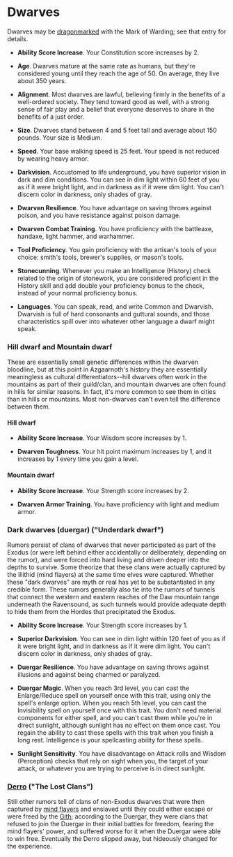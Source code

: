 # Dwarves

Dwarves may be [dragonmarked](Dragonmarked.md) with the Mark of Warding; see that entry for details.

* **Ability Score Increase**. Your Constitution score increases by 2.

* **Age**. Dwarves mature at the same rate as humans, but they're considered young until they reach the age of 50. On average, they live about 350 years.

* **Alignment**. Most dwarves are lawful, believing firmly in the benefits of a well-ordered society. They tend toward good as well, with a strong sense of fair play and a belief that everyone deserves to share in the benefits of a just order.

* **Size**. Dwarves stand between 4 and 5 feet tall and average about 150 pounds. Your size is Medium.

* **Speed**. Your base walking speed is 25 feet. Your speed is not reduced by wearing heavy armor.

* **Darkvision**. Accustomed to life underground, you have superior vision in dark and dim conditions. You can see in dim light within 60 feet of you as if it were bright light, and in darkness as if it were dim light. You can't discern color in darkness, only shades of gray.

* **Dwarven Resilience**. You have advantage on saving throws against poison, and you have resistance against poison damage.

* **Dwarven Combat Training**. You have proficiency with the battleaxe, handaxe, light hammer, and warhammer.

* **Tool Proficiency**. You gain proficiency with the artisan's tools of your choice: smith's tools, brewer's supplies, or mason's tools.

* **Stonecunning**. Whenever you make an Intelligence (History) check related to the origin of stonework, you are considered proficient in the History skill and add double your proficiency bonus to the check, instead of your normal proficiency bonus.

* **Languages**. You can speak, read, and write Common and Dwarvish. Dwarvish is full of hard consonants and guttural sounds, and those characteristics spill over into whatever other language a dwarf might speak.



### Hill dwarf and Mountain dwarf
These are essentially small genetic differences within the dwarven bloodline, but at this point in Azgaarnoth's history they are essentially meaningless as cultural differentiators--hill dwarves often work in the mountains as part of their guild/clan, and mountain dwarves are often found in hills for similar reasons. In fact, it's more common to see them in cities than in hills or mountains. Most non-dwarves can't even tell the difference between them.

#### Hill dwarf
* **Ability Score Increase**. Your Wisdom score increases by 1.

* **Dwarven Toughness**. Your hit point maximum increases by 1, and it increases by 1 every time you gain a level.

#### Mountain dwarf
* **Ability Score Increase**. Your Strength score increases by 2.

* **Dwarven Armor Training**. You have proficiency with light and medium armor.



### Dark dwarves (duergar) ("Underdark dwarf")
Rumors persist of clans of dwarves that never participated as part of the Exodus (or were left behind either accidentally or deliberately, depending on the rumor), and were forced into hard living and driven deeper into the depths to survive. Some theorize that these clans were actually captured by the illithid (mind flayers) at the same time elves were captured. Whether these "dark dwarves" are myth or real has yet to be substantiated in any credible form. These rumors generally also tie into the rumors of tunnels that connect the western and eastern reaches of the Daw mountain range underneath the Ravensound, as such tunnels would provide adequate depth to hide them from the Hordes that precipitated the Exodus.

* **Ability Score Increase**. Your Strength score increases by 1.

* **Superior Darkvision**. You can see in dim light within 120 feet of you as if it were bright light, and in darkness as if it were dim light. You can't discern color in darkness, only shades of gray.

* **Duergar Resilience**. You have advantage on saving throws against illusions and against being charmed or paralyzed.

* **Duergar Magic**. When you reach 3rd level, you can cast the Enlarge/Reduce spell on yourself once with this trait, using only the spell's enlarge option. When you reach 5th level, you can cast the Invisibility spell on yourself once with this trait. You don't need material components for either spell, and you can't cast them while you're in direct sunlight, although sunlight has no effect on them once cast. You regain the ability to cast these spells with this trait when you finish a long rest. Intelligence is your spellcasting ability for these spells.

* **Sunlight Sensitivity**. You have disadvantage on Attack rolls and Wisdom (Perception) checks that rely on sight when you, the target of your attack, or whatever you are trying to perceive is in direct sunlight.



### [Derro](/Creatures/Derro.md) ("The Lost Clans")
Still other rumors tell of clans of non-Exodus dwarves that were then captured by [mind flayers](/Creatures/MindFlayer.md) and enslaved until they could either escape or were freed by the [Gith](Gith.md); according to the Duergar, they were clans that refused to join the Duergar in their initial battles for freedom, fearing the mind flayers' power, and suffered worse for it when the Duergar were able to win free. Eventually the Derro slipped away, but hideously changed for the experience.

